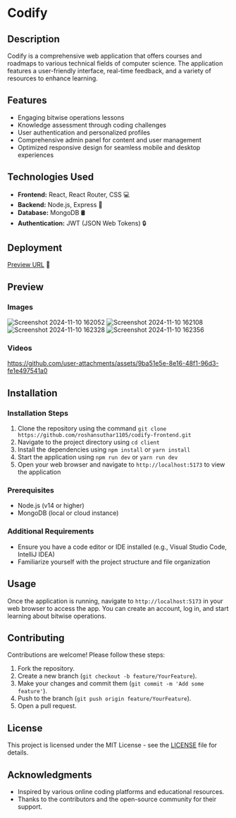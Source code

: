 ﻿# Codify

## Description
Codify is a comprehensive web application that offers courses and roadmaps to various technical fields of computer science. The application features a user-friendly interface, real-time feedback, and a variety of resources to enhance learning.

## Features
- Engaging bitwise operations lessons
- Knowledge assessment through coding challenges
- User authentication and personalized profiles
- Comprehensive admin panel for content and user management
- Optimized responsive design for seamless mobile and desktop experiences

## Technologies Used
- **Frontend:** React, React Router, CSS 💻
- **Backend:** Node.js, Express 🚀
- **Database:** MongoDB 🛢️
- **Authentication:** JWT (JSON Web Tokens) 🔒
## Deployment
[Preview URL](https://codifylearn.netlify.app) 👀
## Preview
 ### Images
![Screenshot 2024-11-10 162052](https://github.com/user-attachments/assets/18bb2c91-12e4-45e7-b1e6-2cbee943975c)
![Screenshot 2024-11-10 162108](https://github.com/user-attachments/assets/b1a0dfcd-d7e5-4bb9-940f-ba6137ee2320)
![Screenshot 2024-11-10 162328](https://github.com/user-attachments/assets/1f856972-a964-42a6-a552-d10867f8dc85)
![Screenshot 2024-11-10 162356](https://github.com/user-attachments/assets/d9fb69da-0258-4a77-85be-f77cfcfd193d)
 ### Videos
  

https://github.com/user-attachments/assets/9ba51e5e-8e16-48f1-96d3-fe1e497541a0


## Installation

### Installation Steps

1. Clone the repository using the command `git clone https://github.com/roshansuthar1105/codify-frontend.git`
2. Navigate to the project directory using `cd client`
3. Install the dependencies using `npm install` or `yarn install`
4. Start the application using `npm run dev` or `yarn run dev`
5. Open your web browser and navigate to `http://localhost:5173` to view the application

### Prerequisites

- Node.js (v14 or higher)
- MongoDB (local or cloud instance)

### Additional Requirements

- Ensure you have a code editor or IDE installed (e.g., Visual Studio Code, IntelliJ IDEA)
- Familiarize yourself with the project structure and file organization

## Usage
Once the application is running, navigate to `http://localhost:5173` in your web browser to access the app. You can create an account, log in, and start learning about bitwise operations.

## Contributing
Contributions are welcome! Please follow these steps:
1. Fork the repository.
2. Create a new branch (`git checkout -b feature/YourFeature`).
3. Make your changes and commit them (`git commit -m 'Add some feature'`).
4. Push to the branch (`git push origin feature/YourFeature`).
5. Open a pull request.

## License
This project is licensed under the MIT License - see the [LICENSE](LICENSE) file for details.

## Acknowledgments
- Inspired by various online coding platforms and educational resources.
- Thanks to the contributors and the open-source community for their support.
